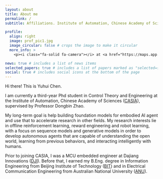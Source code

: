 ```yaml
---
layout: about
title: About me
permalink: /
subtitle: Affiliations. Institute of Automation, Chinese Academy of Sciences

profile:
  align: right
  image: prof_pic1.jpg
  image_circular: false # crops the image to make it circular
  more_info: >
    <p><i class="fa-solid fa-camera"></i> at <a href="https://maps.app.goo.gl/iXr15xAcV5ATRTZi9">Wall Street, New York</a> in 2024.</p>

news: true # includes a list of news items
selected_papers: true # includes a list of papers marked as "selected={true}"
social: true # includes social icons at the bottom of the page
---
```


Hi there! This is Yuhui Chen.

I am currently a third-year Phd student in Control Theory and Engineering at the Institute of Automation, Chinese Academy of Sciences ([CASIA](https://www.ia.cas.cn/)), supervised by Professor Dongbin Zhao.

My long-term goal is help building foundation models for embodied AI agent and use that to accelerate research in other fields. My research interests lie in offline reinforcement learning, reward engineering and robot learning, with a focus on sequence models and generative models in order to develop autonomous agents that are capable of understanding the open world, learning from previous behaviors, and interacting intelligently with humans.

Prior to joining CASIA, I was a MCU embedded engineer at Dajiang Innovations ([DJI](https://www.dji.com/)). Before that, I earned my B.Eng. degree in Information Engineering from Beijing Institute of Technology ([BIT](https://www.bit.edu.cn/)) and in Electrical Communication Engineering from Australian National University ([ANU](https://www.anu.edu.au/)).
